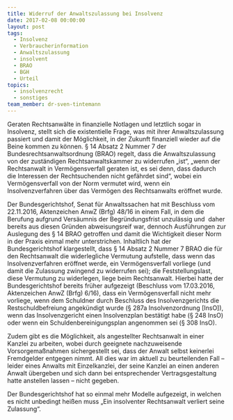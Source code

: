 ```yaml
---
title: Widerruf der Anwaltszulassung bei Insolvenz
date: 2017-02-08 00:00:00
layout: post
tags:
  - Insolvenz
  - Verbraucherinformation
  - Anwaltszulassung
  - insolvent
  - BRAO
  - BGH
  - Urteil
topics:
  - insolvenzrecht
  - sonstiges
team_member: dr-sven-tintemann
---
```



Geraten Rechtsanwälte in finanzielle Notlagen und letztlich sogar in Insolvenz, stellt sich die existentielle Frage, was mit ihrer Anwaltszulassung passiert und damit der Möglichkeit, in der Zukunft finanziell wieder auf die Beine kommen zu können. § 14 Absatz 2 Nummer 7 der Bundesrechtsanwaltsordnung (BRAO) regelt, dass die Anwaltszulassung von der zuständigen Rechtsanwaltskammer zu widerrufen „ist“, „wenn der Rechtsanwalt in Vermögensverfall geraten ist, es sei denn, dass dadurch die Interessen der Rechtsuchenden nicht gefährdet sind“, wobei ein Vermögensverfall von der Norm vermutet wird, wenn ein Insolvenzverfahren über das Vermögen des Rechtsanwalts eröffnet wurde.

Der Bundesgerichtshof, Senat für Anwaltssachen hat mit Beschluss vom 22.11.2016, Aktenzeichen AnwZ (Brfg) 48/16 in einem Fall, in dem die Berufung aufgrund Versäumnis der Begründungsfrist unzulässig und  daher bereits aus diesen Gründen abweisungsreif war, dennoch Ausführungen zur Auslegung des § 14 BRAO getroffen und damit die Wichtigkeit dieser Norm in der Praxis einmal mehr unterstrichen. Inhaltlich hat der Bundesgerichtshof klargestellt, dass § 14 Absatz 2 Nummer 7 BRAO die für den Rechtsanwalt die widerlegliche Vermutung aufstelle, dass wenn das Insolvenzverfahren eröffnet werde, ein Vermögensverfall vorliege (und damit die Zulassung zwingend zu widerrufen sei); die Feststellungslast, diese Vermutung zu widerlegen, liege beim Rechtsanwalt. Hierbei hatte der Bundesgerichtshof bereits früher aufgezeigt (Beschluss vom 17.03.2016, Aktenzeichen AnwZ (Brfg) 6/16), dass ein Vermögensverfall nicht mehr vorliege, wenn dem Schuldner durch Beschluss des Insolvenzgerichts die Restschuldbefreiung angekündigt wurde (§ 287a Insolvenzordnung [InsO]), wenn das Insolvenzgericht einen Insolvenzplan bestätigt habe (§ 248 InsO) oder wenn ein Schuldenbereinigungsplan angenommen sei (§ 308 InsO).

Zudem gibt es die Möglichkeit, als angestellter Rechtsanwalt in einer Kanzlei zu arbeiten, wobei durch geeignete nachzuweisende Vorsorgemaßnahmen sichergestellt sei, dass der Anwalt selbst keinerlei Fremdgelder entgegen nimmt. All dies war im aktuell zu beurteilenden Fall – leider eines Anwalts mit Einzelkanzlei, der seine Kanzlei an einen anderen Anwalt übergeben und sich dann bei entsprechender Vertragsgestaltung hatte anstellen lassen – nicht gegeben.

Der Bundesgerichtshof hat so einmal mehr Modelle aufgezeigt, in welchen es nicht unbedingt heißen muss „Ein insolventer Rechtsanwalt verliert seine Zulassung“.